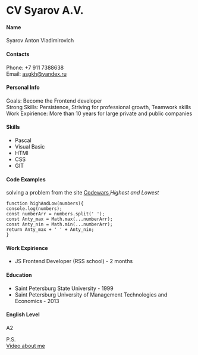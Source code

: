 # **CV Syarov A.V.**

#### Name
Syarov Anton Vladimirovich

#### Contacts
Phone: +7 911 7388638  
Email: asgkh@yandex.ru

#### Personal Info
Goals: Become the Frontend developer  
Strong Skills: Persistence, Striving for professional growth, Teamwork skills   
Work Expirience: More than 10 years for large private and public companies

#### Skills
* Pascal
* Visual Basic
* HTMl
* CSS
* GIT

#### Code Examples

solving a problem from the site [ Codewars ](https://www.codewars.com/) *Highest and Lowest*
     
   ```
  function highAndLow(numbers){
  console.log(numbers);
  const numberArr = numbers.split(' ');
  const Anty_max = Math.max(...numberArr);
  const Anty_nin = Math.min(...numberArr);
  return Anty_max + ' ' + Anty_nin;
  }
```      

#### Work Expirience
- JS Frontend Developer (RSS school) - 2 months 

#### Education
- Saint Petersburg State University - 1999
- Saint Petersburg University of Management Technologies and Economics - 2013
#### English Level
A2

P.S.  
[Video about me]()
